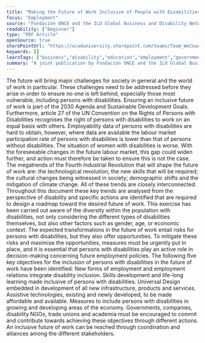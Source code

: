 ```yaml
---
title: "Making the Future of Work Inclusive of People with Disabilities"
focus: "Employment"
source: "Fundación ONCE and the ILO Global Business and Disability Network"
readability: ["Beginner"]
type: "PDF Article"
openSource: true
sharePointUrl: "https://ocaduniversity.sharepoint.com/teams/Team_WeCount/Shared%20Documents/Resources%20and%20Tools/Literature%20(curated)/Making%20the%20future%20of%20work%20inclusive%20of%20people%20with%20disabilities.pdf"
keywords: []
learnTags: ["business","disability","education","employment","government","inclusivePractice"]
summary: "A joint publication by Fundación ONCE and the ILO Global Business and Disability Network to connect different areas of debate, looking at the key trends of the future of work from a disability perspective and seeking to identify specific action needed in order to shape the future of work in a more disability-inclusive way. "
---
```

The future will bring major challenges for society in general and the world of work in particular. These challenges need to be addressed before they arise in order to ensure no one is left behind, especially those most vulnerable, including persons with disabilities. Ensuring an inclusive future of work is part of the 2030 Agenda and Sustainable Development Goals. Furthermore, article 27 of the UN Convention on the Rights of Persons with Disabilities recognises the right of persons with disabilities to work on an equal basis with others. Employability data of persons with disabilities are hard to obtain, however, where data are available the labour market participation rate of persons with disabilities is lower than that of persons without disabilities. The situation of women with disabilities is worse. With the foreseeable changes in the future labour market, this gap could widen further, and action must therefore be taken to ensure this is not the case. The megatrends of the Fourth Industrial Revolution that will shape the future of work are: the technological revolution; the new skills that will be required; the cultural changes being witnessed in society; demographic shifts and the mitigation of climate change. All of these trends are closely interconnected. Throughout this document these key trends are analysed from the perspective of disability and specific actions are identified that are required to design a roadmap toward the desired future of work. This exercise has been carried out aware of the diversity within the population with disabilities, not only considering the different types of disabilities themselves, but also other factors such as gender, age, or economic context. The expected transformations in the future of work entail risks for persons with disabilities, but they also offer opportunities. To mitigate these risks and maximise the opportunities, measures must be urgently put in place, and it is essential that persons with disabilities play an active role in decision-making concerning future employment policies. The following five key objectives for the inclusion of persons with disabilities in the future of work have been identified: New forms of employment and employment relations integrate disability inclusion. Skills development and life-long learning made inclusive of persons with disabilities. Universal Design embedded in development of all new infrastructure, products and services. Assistive technologies, existing and newly developed, to be made affordable and available. Measures to include persons with disabilities in growing and developing areas of the economy. Governments, companies, disability NGOs, trade unions and academia must be encouraged to commit and contribute towards achieving these objectives through different actions. An inclusive future of work can be reached through coordination and alliances among the different stakeholders.
